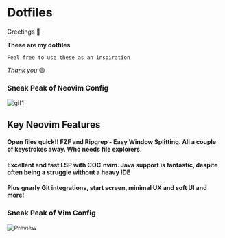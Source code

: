 # **Dotfiles**

Greetings :wave:

**These are my dotfiles**

`Feel free to use these as an inspiration`

_Thank you_ :smile:

### Sneak Peak of Neovim Config

![gif1](https://im7.ezgif.com/tmp/ezgif-7-3e9371469ed6.gif)

## Key Neovim Features

#### Open files quick!! FZF and Ripgrep - Easy Window Splitting. All a couple of keystrokes away. Who needs file explorers.

#### Excellent and fast LSP with COC.nvim. Java support is fantastic, despite often being a struggle without a heavy IDE

#### Plus gnarly Git integrations, start screen, minimal UX and soft UI and more!

### Sneak Peak of Vim Config

![Preview](https://i.ibb.co/RPRhWJR/Screen-Shot-2020-04-17-at-10-57-05-am.png)
